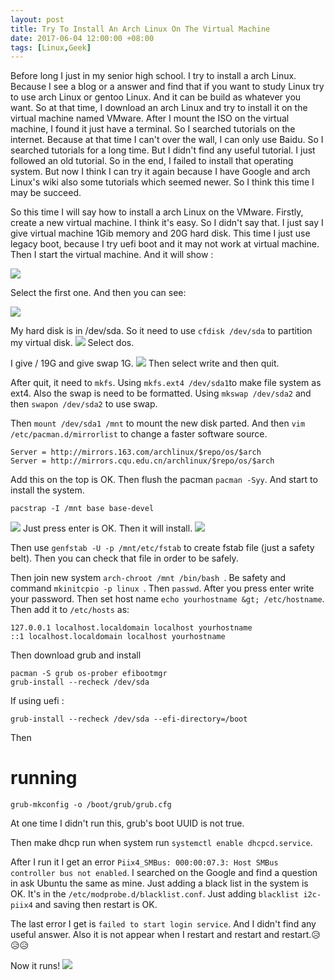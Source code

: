 ```yaml
---
layout: post
title: Try To Install An Arch Linux On The Virtual Machine
date: 2017-06-04 12:00:00 +08:00
tags: [Linux,Geek]
---
```


Before long I just in my senior high school. I try to install a arch Linux. Because I see a blog or a answer and find that if you want to study Linux try to use arch Linux or gentoo Linux. And it can be build as whatever you want. So at that time, I download an arch Linux and try to install it on the virtual machine named VMware. After I mount the ISO on the virtual machine, I found it just have a terminal. So I searched tutorials on the internet. Because at that time I can't over the wall, I can only use Baidu. So I searched tutorials for a long time. But I didn't find any useful tutorial. I just followed an old tutorial. So in the end, I failed to install that operating system. But now I think I can try it again because I have Google and arch Linux's wiki also some tutorials which seemed newer. So I think this time I may be succeed.

So this time I will say how to install a arch Linux on the VMware. Firstly, create a new virtual machine. I think it's easy. So I didn't say that. I just say I give virtual machine 1Gib memory and 20G hard disk. This time I just use legacy boot, because I try uefi boot and it may not work at virtual machine. Then I start the virtual machine. And it will show :

![](http://softlab.sdut.edu.cn/blog/yinjunbo/wp-content/uploads/sites/16/2017/06/boot.png)

Select the first one. And then you can see:

![](http://softlab.sdut.edu.cn/blog/yinjunbo/wp-content/uploads/sites/16/2017/06/run.png)

My hard disk is in /dev/sda.
So it need to use `cfdisk /dev/sda` to partition my virtual disk.
![](http://softlab.sdut.edu.cn/blog/yinjunbo/wp-content/uploads/sites/16/2017/06/cfdisk_select.png)
Select dos.

I give / 19G and give swap 1G.
![](http://softlab.sdut.edu.cn/blog/yinjunbo/wp-content/uploads/sites/16/2017/06/cfdisk_fin.png)
Then select write and then quit.

After quit, it need to `mkfs`. Using `mkfs.ext4 /dev/sda1`to make file system as ext4. Also the swap is need to be formatted. Using `mkswap /dev/sda2` and then `swapon /dev/sda2` to use swap.

Then `mount /dev/sda1 /mnt` to mount the new disk parted. And then `vim /etc/pacman.d/mirrorlist` to change a faster software source.

```
Server = http://mirrors.163.com/archlinux/$repo/os/$arch
Server = http://mirrors.cqu.edu.cn/archlinux/$repo/os/$arch
```

Add this on the top is OK.
Then flush the pacman `pacman -Syy`.
And start to install the system.

```
pacstrap -I /mnt base base-devel
```
![](http://softlab.sdut.edu.cn/blog/yinjunbo/wp-content/uploads/sites/16/2017/06/install_default.png)
Just press enter is OK. Then it will install.
![](http://softlab.sdut.edu.cn/blog/yinjunbo/wp-content/uploads/sites/16/2017/06/install_default_all.png)

Then use `genfstab -U -p /mnt/etc/fstab` to create fstab file (just a safety belt).
Then you can check that file in order to be safely.

Then join new system `arch-chroot /mnt /bin/bash `. Be safety and command `mkinitcpio -p linux `. Then `passwd`. After you press enter write your password. Then set host name `echo yourhostname &gt; /etc/hostname`. Then add it to `/etc/hosts` as:

```
127.0.0.1 localhost.localdomain localhost yourhostname
::1 localhost.localdomain localhost yourhostname
```

Then download grub and install

```
pacman -S grub os-prober efibootmgr
grub-install --recheck /dev/sda
```

If using uefi :
```
grub-install --recheck /dev/sda --efi-directory=/boot
```

Then
# running

```
grub-mkconfig -o /boot/grub/grub.cfg
```

At one time I didn't run this, grub's boot UUID is not true.

Then make dhcp run when system run `systemctl enable dhcpcd.service`.

After I run it I get an error `Piix4_SMBus: 000:00:07.3: Host SMBus controller bus not enabled`. I searched on the Google and find a question in ask Ubuntu the same as mine. Just adding a black list in the system is OK. It's in the `/etc/modprobe.d/blacklist.conf`. Just adding `blacklist i2c-piix4` and saving then restart is OK.

The last error I get is `failed to start login service`. And I didn't find any useful answer. Also it is not appear when I restart and restart and restart.😥😥😥

Now it runs!
![](http://softlab.sdut.edu.cn/blog/yinjunbo/wp-content/uploads/sites/16/2017/06/sucess.png)
